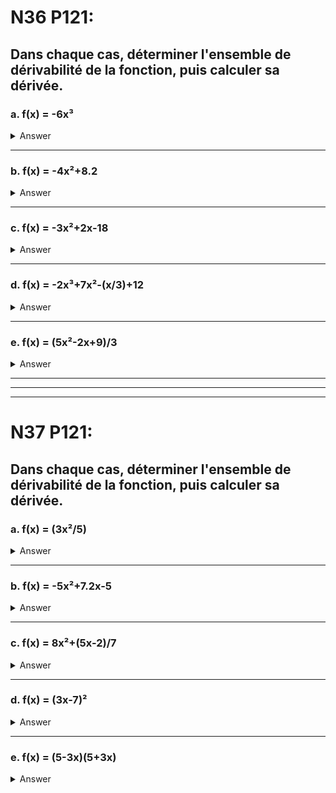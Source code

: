 # N36 P121:
## Dans chaque cas, déterminer l'ensemble de dérivabilité de la fonction, puis calculer sa dérivée.

### a. f(x) = -6x³
<details>
<summary>Answer</summary>
Dérivable sur R  
-18x²
</details>

-----------------------------------------------
### b. f(x) = -4x²+8.2
<details>
<summary>Answer</summary>
Dérivable sur R  
-8x
</details>

-----------------------------------------------
### c. f(x) = -3x²+2x-18
<details>
<summary>Answer</summary>
Dérivable sur R  
-6x+2
</details>

-----------------------------------------------
### d. f(x) = -2x³+7x²-(x/3)+12
<details>
<summary>Answer</summary>
Dérivable sur R  
-6x²+14x-(1/3)
</details>

-----------------------------------------------
### e. f(x) = (5x²-2x+9)/3
<details>
<summary>Answer</summary>
Dérivable sur R  
(10x-2)/3
</details>

--------------------------------------------------------------------
--------------------------------------------------------------------
--------------------------------------------------------------------

# N37 P121:
## Dans chaque cas, déterminer l'ensemble de dérivabilité de la fonction, puis calculer sa dérivée.

### a. f(x) = (3x²/5)
<details>
<summary>Answer</summary>
Dérivable sur R  
6x/5
</details>

-----------------------------------------------
### b. f(x) = -5x²+7.2x-5
<details>
<summary>Answer</summary>
Derivable sur R  
-10x+7.2
</details>

-----------------------------------------------
### c. f(x) = 8x²+(5x-2)/7
<details>
<summary>Answer</summary>
Derivable sur R  
16x+(5/7)
</details>

-----------------------------------------------
### d. f(x) = (3x-7)²
<details>
<summary>Answer</summary>
Derivable sur R  
18x-42
</details>

-----------------------------------------------
### e. f(x) = (5-3x)(5+3x)
<details>
<summary>Answer</summary>
Derivable sur R  
-18x
</details>

